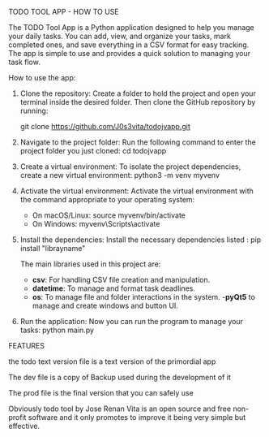 TODO TOOL APP - HOW TO USE

The TODO Tool App is a Python application designed to help you manage your daily tasks. 
You can add, view, and organize your tasks, mark completed ones, and save everything in a CSV format for easy tracking.
The app is simple to use and provides a quick solution to managing your task flow.

How to use the app:

1. Clone the repository:
    Create a folder to hold the project and open your terminal inside the desired folder.
    Then clone the GitHub repository by running:
   
    git clone https://github.com/J0s3vita/todojvapp.git

3. Navigate to the project folder:
Run the following command to enter the project folder you just cloned:
    cd todojvapp

4. Create a virtual environment:
To isolate the project dependencies, create a new virtual environment:
    python3 -m venv myvenv

5. Activate the virtual environment:
Activate the virtual environment with the command appropriate to your operating system:
    - On macOS/Linux:
        source myvenv/bin/activate
    - On Windows:
        myvenv\Scripts\activate

6. Install the dependencies:
Install the necessary dependencies listed :
pip install "librayname"

   The main libraries used in this project are:
   - **csv**: For handling CSV file creation and manipulation.
   - **datetime**: To manage and format task deadlines.
   - **os**: To manage file and folder interactions in the system.
   -**pyQt5** to manage and create windows and button UI.

7. Run the application:
Now you can run the program to manage your tasks:
    python main.py


FEATURES

 the todo text version file is a text version of the primordial app

The dev file is a copy of Backup used during the development of it 

The prod file is the final version that you can safely use 

Obviously todo tool by Jose Renan Vita is an open source and free non-profit software and it only promotes to improve it being very simple but effective. 


